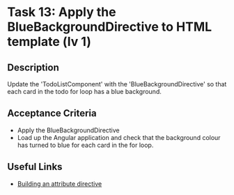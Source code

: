 # Task 13: Apply the BlueBackgroundDirective to HTML template (lv 1)

## Description
Update the 'TodoListComponent' with the  'BlueBackgroundDirective' so that each card in the todo for loop has a 
blue background.

## Acceptance Criteria
- Apply the BlueBackgroundDirective
- Load up the Angular application and check that the background colour has turned to blue for each card in the for loop.

## Useful Links
- [Building an attribute directive](https://angular.dev/guide/directives/attribute-directives#building-an-attribute-directive)
